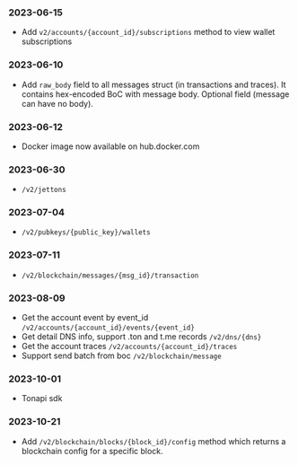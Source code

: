 ### 2023-06-15
- Add `v2/accounts/{account_id}/subscriptions` method to view wallet subscriptions

### 2023-06-10
- Add `raw_body` field to all messages struct (in transactions and traces). It contains hex-encoded BoC with message body. Optional field (message can have no body). 

### 2023-06-12
- Docker image now available on hub.docker.com

### 2023-06-30
- `/v2/jettons`

### 2023-07-04 
- `/v2/pubkeys/{public_key}/wallets`

### 2023-07-11
- `/v2/blockchain/messages/{msg_id}/transaction`

### 2023-08-09
- Get the account event by event_id `/v2/accounts/{account_id}/events/{event_id}`
- Get detail DNS info, support .ton and t.me records `/v2/dns/{dns}`
- Get the account traces `/v2/accounts/{account_id}/traces`
- Support send batch from boc `/v2/blockchain/message`

### 2023-10-01
- Tonapi sdk

### 2023-10-21
- Add `/v2/blockchain/blocks/{block_id}/config` method which returns a blockchain config for a specific block.
